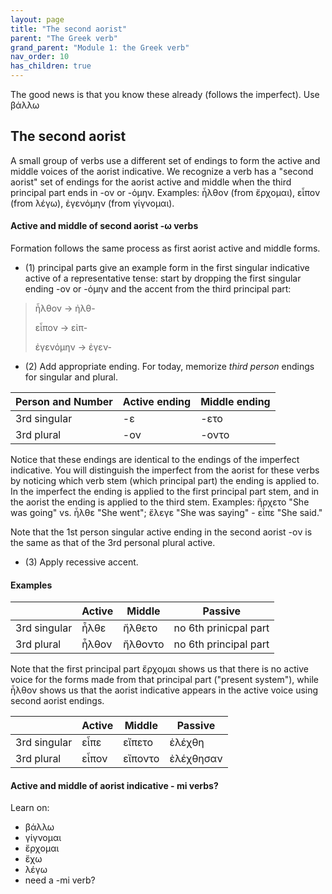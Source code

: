 ```yaml
---
layout: page
title: "The second aorist"
parent: "The Greek verb"
grand_parent: "Module 1: the Greek verb"
nav_order: 10
has_children: true
---
```

The good news is that you know these already (follows the imperfect). Use βάλλω 

## The second aorist

A small group of verbs use a different set of endings to form the active and middle voices of the aorist indicative. We recognize a verb has a "second aorist" set of endings for the aorist active and middle when the third principal part ends in -ον or -όμην.  Examples: ἦλθον (from ἔρχομαι), εἶπον (from λέγω), ἐγενόμην (from γίγνομαι).

#### Active and middle of second aorist  -ω verbs

Formation follows the same process as first aorist active and middle forms.
- (1) principal parts give an example form in the first singular indicative active of a representative tense: start by dropping the first singular ending -ον or -όμην and the accent from the third principal part:

> ἦλθον -> ἠλθ-
>
> εἶπον -> εἰπ-
> 
> ἐγενόμην -> ἐγεν-

- (2) Add appropriate ending.  For today, memorize *third person* endings for singular and plural.

| Person and Number | Active ending | Middle ending |
| --- | --- | --- |
| 3rd singular |  -ε | -ετο |
| 3rd plural | -ον | -οντο |

Notice that these endings are identical to the endings of the imperfect indicative. You will distinguish the imperfect from the aorist for these verbs by noticing which verb stem (which principal part) the ending is applied to. In the imperfect the ending is applied to the first principal part stem, and in the aorist the ending is applied to the third stem. Examples: ἤρχετο "She was going" vs. ἦλθε "She went"; ἔλεγε "She was saying"  - εἶπε "She said."

Note that the 1st person singular active ending in the second aorist -ον is the same as that of the 3rd personal plural active.


- (3) Apply recessive accent.  


#### Examples

| | Active | Middle | Passive |
| --- | --- | --- | --- |
| 3rd singular |  ἦλθε | ἤλθετο | no 6th prinicpal part |
| 3rd plural | ἦλθον | ἤλθοντο | no 6th principal part  |

Note that the first principal part ἔρχομαι shows us that there is no active voice for the forms made from that principal part ("present system"), while ἦλθον shows us that the aorist indicative appears in the active voice using second aorist endings.

| | Active | Middle | Passive |
| --- | --- | --- | --- |
| 3rd singular |  εἶπε | εἴπετο | ἐλέχθη |
| 3rd plural | εἶπον | εἴποντο  |ἐλέχθησαν  |

#### Active and middle of aorist indicative - mi verbs?






Learn on:


- βάλλω 
- γίγνομαι
- ἔρχομαι
- ἔχω
- λέγω 
- need a -mi verb?

